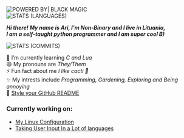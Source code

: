 ![POWERED BY| BLACK MAGIC](https://forthebadge.com/images/badges/powered-by-black-magic.svg) <br/>
![STATS (LANGUAGES)](https://github-readme-stats.vercel.app/api/top-langs/?username=B00bleaTea&layout=compact&theme=radical&hide_border=true)

***Hi there! My name is Ari, I'm Non-Binary and I live in Lituania,<br/>
I am a self-taught python programmer and I am super cool B)***

![STATS (COMMITS)](https://github-readme-stats-sabesansathananthan.vercel.app/api?username=B00bleaTea&show_icons=true&hide_border=true&theme=radical)

🌱 I’m currently learning *C and Lua* <br/>
😄 My pronouns are *They/Them* <br/>
⚡ Fun fact about me *I like cacti 🌵* <br/>
✨ My intrests include *Programming, Gardening, Exploring and Being annoying* <br/>
🔭 [Style your GitHub README](https://github.com/anuraghazra/github-readme-stats/)

### Currently working on:<br/>
  - [My Linux Configuration](https://github.com/B00bleaTea/my-linux-config)
  - [Taking User Input In a Lot of languages](https://github.com/B00bleaTea/input)
